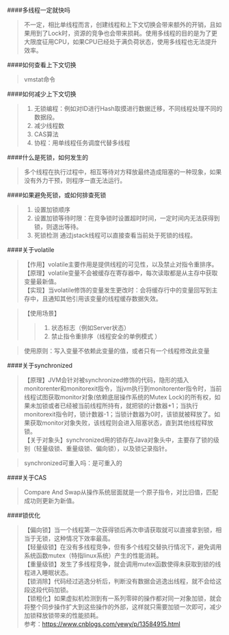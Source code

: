 ####多线程一定就快吗
> 不一定，相比单线程而言，创建线程和上下文切换会带来额外的开销，且如果用到了Lock时，资源的竞争也会带来损耗。使用多线程的目的是为了更大限度征用CPU，如果CPU已经处于满负荷状态，使用多线程也无法提升效率。

####如何查看上下文切换
> vmstat命令

####如何减少上下文切换
> 1. 无锁编程：例如对ID进行Hash取摸进行数据迁移，不同线程处理不同的数据段。
> 2. 减少线程数
> 3. CAS算法
> 4. 协程：用单线程任务调度代替多线程

####什么是死锁，如何发生的
> 多个线程在执行过程中，相互等待对方释放最终造成阻塞的一种现象，如果没有外力干预，则程序一直无法运行。

####如果避免死锁，或如何排查死锁
> 1. 设置加锁顺序
> 2. 设置加锁等待时限：在竞争锁时设置超时时间，一定时间内无法获得到锁，则退出等待。
> 3. 死锁检测
> 通过jstack线程可以直接查看当前处于死锁的线程。

####关于volatile
> 【作用】volatile主要作用是提供线程的可见性，以及禁止对指令重排序。  
> 【原理】volatile变量不会被缓存在寄存器中，每次读取都是从主存中获取变量最新值。  
> 【实现】当volatile修饰的变量发生更改时：会将缓存行中的变量回写到主存中，且通知其他引用该变量的线程缓存数据失效。

> 【使用场景】
>> 1. 状态标志（例如Server状态）
>> 2. 禁止指令重排序（线程安全的单例模式 ）

> 使用原则：写入变量不依赖此变量的值，或者只有一个线程修改此变量

####关于synchronized
> 【原理】JVM会针对被synchronized修饰的代码，隐形的插入monitorenter和monitorexit指令，当jvm执行到monitorenter指令时，当前线程试图获取monitor对象(依赖底层操作系统的Mutex Lock)的所有权，如果未加锁或者已经被当前线程所持有，就把锁的计数器+1；当执行monitorexit指令时，锁计数器-1；当锁计数器为0时，该锁就被释放了。如果获取monitor对象失败，该线程则会进入阻塞状态，直到其他线程释放锁。  
> 【关于对象头】synchronized用的锁存在Java对象头中，主要存了锁的级别（轻量级锁、重量级锁、偏向锁），以及锁记录指针。

> synchronized可重入吗：是可重入的

####关于CAS
> Compare And Swap从操作系统层面就是一个原子指令，对比旧值，匹配成功则更新为新值。

####锁优化
> 【偏向锁】当一个线程第一次获得锁后再次申请获取就可以直接拿到锁，相当于无锁，这种情况下效率最高。  
> 【轻量级锁】在没有多线程竞争，但有多个线程交替执行情况下，避免调用系统函数mutex（特指linux系统）产生的性能消耗。  
> 【重量级锁】发生了多线程竞争，就会调用mutex函数使得未获取到锁的线程进入睡眠状态。  
> 【锁消除】代码经过逃逸分析后，判断没有数据会逃逸出线程，就不会给这段这段代码加锁。  
> 【锁粗化】如果虚拟机检测到有一系列零碎的操作都对同一对象加锁，就会将整个同步操作扩大到这些操作的外部，这样就只需要加锁一次即可，减少加锁释放锁带来的性能损耗。  
> 参考：https://www.cnblogs.com/yewy/p/13584915.html